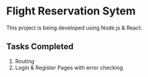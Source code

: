 # Flight Reservation Sytem

This project is being developed using Node.js & React.

## Tasks Completed

1. Routing
2. Login & Register Pages with error checking
